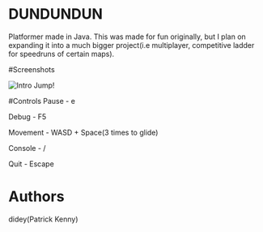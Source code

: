 # DUNDUNDUN
Platformer made in Java. This was made for fun originally, but I plan on expanding it into a much bigger project(i.e multiplayer, competitive ladder for speedruns of certain maps).

#Screenshots

![Intro Jump!](http://i.imgur.com/yG8HXS9.png)

#Controls
Pause - e

Debug - F5

Movement - WASD + Space(3 times to glide)

Console - /

Quit - Escape



# Authors
didey(Patrick Kenny)
